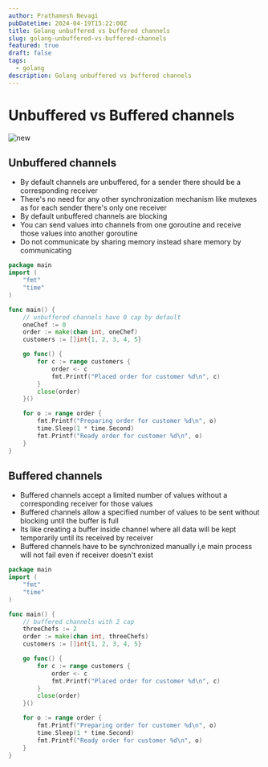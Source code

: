 ```yaml
---
author: Prathamesh Nevagi
pubDatetime: 2024-04-19T15:22:00Z
title: Golang unbuffered vs buffered channels
slug: golang-unbuffered-vs-buffered-channels
featured: true
draft: false
tags:
  - golang
description: Golang unbuffered vs buffered channels
---
```


# Unbuffered vs Buffered channels

![new](@assets/images/buffered_vs_unbuffered_channels.avif)

## Unbuffered channels
- By default channels are unbuffered, for a sender there should be a corresponding receiver
- There's no need for any other synchronization mechanism like mutexes as for each sender there's only one receiver
- By default unbuffered channels are blocking
- You can send values into channels from one goroutine and receive those values into another goroutine
- Do not communicate by sharing memory instead share memory by communicating

```go
package main
import (
	"fmt"
	"time"
)

func main() {
	// unbuffered channels have 0 cap by default
	oneChef := 0
	order := make(chan int, oneChef)
	customers := []int{1, 2, 3, 4, 5}

	go func() {
		for c := range customers {
			order <- c
			fmt.Printf("Placed order for customer %d\n", c)
		}
		close(order)
	}()

	for o := range order {
		fmt.Printf("Preparing order for customer %d\n", o)
		time.Sleep(1 * time.Second)
		fmt.Printf("Ready order for customer %d\n", o)
	}
}
```


## Buffered channels
- Buffered channels accept a limited number of values without a corresponding receiver for those values
- Buffered channels allow a specified number of values to be sent without blocking until the buffer is full
- Its like creating a buffer inside channel where all data will be kept temporarily until its received by receiver
- Buffered channels have to be synchronized manually i,e main process will not fail even if receiver doesn't exist

```go
package main
import (
	"fmt"
	"time"
)

func main() {
	// buffered channels with 2 cap
	threeChefs := 2
	order := make(chan int, threeChefs)
	customers := []int{1, 2, 3, 4, 5}

	go func() {
		for c := range customers {
			order <- c
			fmt.Printf("Placed order for customer %d\n", c)
		}
		close(order)
	}()

	for o := range order {
		fmt.Printf("Preparing order for customer %d\n", o)
		time.Sleep(1 * time.Second)
		fmt.Printf("Ready order for customer %d\n", o)
	}
}
```
